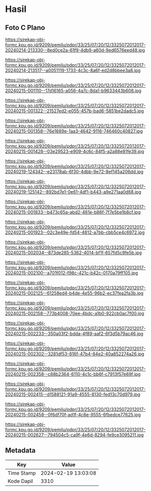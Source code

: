 # Hasil

## Foto C Plano

https://sirekap-obj-formc.kpu.go.id/9209/pemilu/pdpr/33/25/07/20/12/3325072012017-20240214-213330--8ed0ce2a-61f9-4db9-a60d-9ed6576eed48.jpg

https://sirekap-obj-formc.kpu.go.id/9209/pemilu/pdpr/33/25/07/20/12/3325072012017-20240214-213517--a0051119-1733-4c3c-8a6f-ed2d8bbee3a8.jpg

https://sirekap-obj-formc.kpu.go.id/9209/pemilu/pdpr/33/25/07/20/12/3325072012017-20240215-001110--17d16165-a056-4a7c-8da1-b9633443b606.jpg

https://sirekap-obj-formc.kpu.go.id/9209/pemilu/pdpr/33/25/07/20/12/3325072012017-20240215-001322--21527ed2-e055-457b-bad6-5851be2dadc5.jpg

https://sirekap-obj-formc.kpu.go.id/9209/pemilu/pdpr/33/25/07/20/12/3325072012017-20240215-001358--76e1689e-1aa3-4642-9116-746460c40827.jpg

https://sirekap-obj-formc.kpu.go.id/9209/pemilu/pdpr/33/25/07/20/12/3325072012017-20240215-001428--03e29523-e909-4c6c-84f5-a2a88e81fe39.jpg

https://sirekap-obj-formc.kpu.go.id/9209/pemilu/pdpr/33/25/07/20/12/3325072012017-20240219-124342--e23178ab-6f30-4dbb-9e72-8ef145a206dd.jpg

https://sirekap-obj-formc.kpu.go.id/9209/pemilu/pdpr/33/25/07/20/12/3325072012017-20240219-125142--892bd7e1-0e61-4df1-b443-a9e271aa0d68.jpg

https://sirekap-obj-formc.kpu.go.id/9209/pemilu/pdpr/33/25/07/20/12/3325072012017-20240215-001833--b473c65a-abd2-461e-b86f-7f7e5be1b8cf.jpg

https://sirekap-obj-formc.kpu.go.id/9209/pemilu/pdpr/33/25/07/20/12/3325072012017-20240215-001923--02c3e49e-fd54-4812-a7bb-cbb5ce4c6972.jpg

https://sirekap-obj-formc.kpu.go.id/9209/pemilu/pdpr/33/25/07/20/12/3325072012017-20240215-002034--873de285-5362-4014-bf1f-657fd5c9fe5b.jpg

https://sirekap-obj-formc.kpu.go.id/9209/pemilu/pdpr/33/25/07/20/12/3325072012017-20240215-002100--a701f012-f98c-421c-b42c-0170a79ff105.jpg

https://sirekap-obj-formc.kpu.go.id/9209/pemilu/pdpr/33/25/07/20/12/3325072012017-20240215-002125--61258ed4-b4de-4e55-96b2-ec37fea2fa3b.jpg

https://sirekap-obj-formc.kpu.go.id/9209/pemilu/pdpr/33/25/07/20/12/3325072012017-20240215-002158--773b4008-70ee-4bdc-a1b0-922cb0ac7f00.jpg

https://sirekap-obj-formc.kpu.go.id/9209/pemilu/pdpr/33/25/07/20/12/3325072012017-20240215-002233--350a03f2-bdda-4f89-aaf2-6f3d5b79ac46.jpg

https://sirekap-obj-formc.kpu.go.id/9209/pemilu/pdpr/33/25/07/20/12/3325072012017-20240215-002302--3281df53-816f-47b4-84e2-40a852274a26.jpg

https://sirekap-obj-formc.kpu.go.id/9209/pemilu/pdpr/33/25/07/20/12/3325072012017-20240215-002358--c88b2364-6110-4c1c-bb6f-c7913f57e69f.jpg

https://sirekap-obj-formc.kpu.go.id/9209/pemilu/pdpr/33/25/07/20/12/3325072012017-20240215-002415--d1588121-91a9-4555-8130-fed13c70d979.jpg

https://sirekap-obj-formc.kpu.go.id/9209/pemilu/pdpr/33/25/07/20/12/3325072012017-20240215-002458--0f6df70f-ad1f-4c8e-9555-6fbedce77625.jpg

https://sirekap-obj-formc.kpu.go.id/9209/pemilu/pdpr/33/25/07/20/12/3325072012017-20240215-002627--794504c5-ca9f-4e6d-8294-fe9ce3095211.jpg


## Metadata

| Key        | Value               |
| ---------- | ------------------- |
| Time Stamp | 2024-02-19 13:03:08 |
| Kode Dapil | 3310                |




